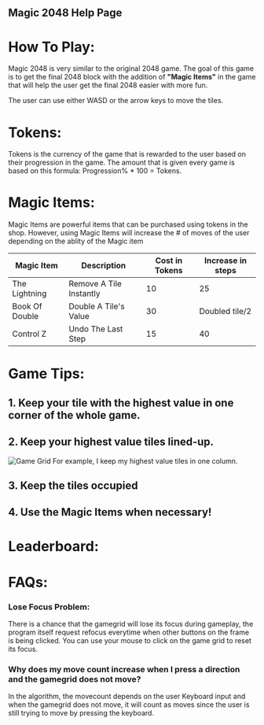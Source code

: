 ## Magic 2048 Help Page

# How To Play:

Magic 2048 is very similar to the original 2048 game. The goal of this game is to get the final 2048 block with the addition of **"Magic Items"** in the game that will help the user get the final 2048 easier with more fun.

The user can use either WASD or the arrow keys to move the tiles.

# Tokens:

Tokens is the currency of the game that is rewarded to the user based on their progression in the game. 
The amount that is given every game is based on this formula: Progression% * 100 = Tokens.

# Magic Items:

Magic Items are powerful items that can be purchased using tokens in the shop. However, using Magic Items will increase the # of moves of the user depending on the ablity of the Magic item

| Magic Item      | Description |  Cost in Tokens   | Increase in steps|
|  ----        |    ----   |      ---- | ---- |
| The Lightning   | Remove A Tile Instantly | 10   |  25 |
| Book Of Double  | Double A Tile's Value     | 30    | Doubled tile/2 |
| Control Z  | Undo The Last Step   | 15    | 40 |

# Game Tips:

## 1. Keep your tile with the highest value in one corner of the whole game.

## 2. Keep your highest value tiles lined-up.

![Game Grid](https://github.com/JerryZhang0920/Magic2048/blob/main/Magic2048.jpg)
For example, I keep my highest value tiles in one column.

## 3. Keep the tiles occupied

## 4. Use the Magic Items when necessary!

# Leaderboard:



# FAQs:

### Lose Focus Problem: 

There is a chance that the gamegrid will lose its focus during gameplay, the program itself request refocus everytime when other buttons on the frame is being clicked. You can use your mouse to click on the game grid to reset its focus.

### Why does my move count increase when I press a direction and the gamegrid does not move?

In the algorithm, the movecount depends on the user Keyboard input and when the gamegrid does not move, it will count as moves since the user is still trying to move by pressing the keyboard.
